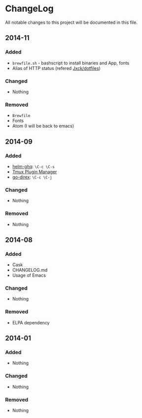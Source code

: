 ChangeLog
====

All notable changes to this project will be documented in this file.

## 2014-11

### Added

- `brewfile.sh` - bashscript to install binaries and App, fonts
- Alias of HTTP status (refered [Jxck/dotfiles](https://github.com/Jxck/dotfiles/blob/master/zsh/.http_status))

### Changed

- Nothing

### Removed

- `Brewfile`
- Fonts
- Atom (I will be back to emacs)

## 2014-09

### Added

- [helm-ghq](https://github.com/masutaka/emacs-helm-ghq): `\C-c \C-s`
- [Tmux Plugin Manager](https://github.com/tmux-plugins/tpm)
- [go-direx](https://github.com/syohex/emacs-go-direx): `\C-c \C-j`

### Changed

- Nothing

### Removed

- Nothing


## 2014-08

### Added

- Cask
- CHANGELOG.md
- Usage of Emacs

### Changed

- Nothing

### Removed

- ELPA dependency


## 2014-01

### Added

- Nothing

### Changed

- Nothing

### Removed

- Nothing
